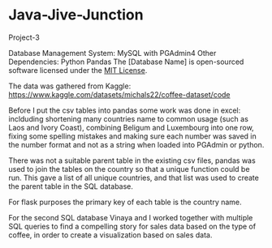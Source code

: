 # Java-Jive-Junction
Project-3

Database Management System: MySQL with PGAdmin4
Other Dependencies:
Python
Pandas
The [Database Name] is open-sourced software licensed under the [MIT License](LICENSE).

The data was gathered from Kaggle: https://www.kaggle.com/datasets/michals22/coffee-dataset/code

Before I put the csv tables into pandas some work was done in excel: inclduding shortening many countries name to common usage (such as Laos and Ivory Coast), combining Beligum and Luxembourg into one row, fixing some spelling mistakes and making sure each number was saved in the number format and not as a string when loaded into PGAdmin or python.

There was not a suitable parent table in the existing csv files, pandas was used to join the tables on the country so that a unique function could be run. This gave a list of all unique countries, and that list was used to create the parent table in the SQL database. 

For flask purposes the primary key of each table is the country name. 


For the second SQL database Vinaya and I worked together with multiple SQL queries to find a compelling story for sales data based on the type of coffee, in order to create a visualization based on sales data. 






